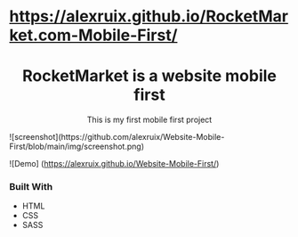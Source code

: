# <a href="https://alexruix.github.io/RocketMarket.com-Mobile-First/"> https://alexruix.github.io/RocketMarket.com-Mobile-First/ </a>

<h1 align="center"> RocketMarket is a website mobile first</h1>
<p align="center">
   This is my first mobile first project
</p>
![screenshot](https://github.com/alexruix/Website-Mobile-First/blob/main/img/screenshot.png)

![Demo] (https://alexruix.github.io/Website-Mobile-First/)
### Built With

- HTML
- CSS
- SASS

